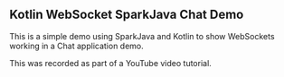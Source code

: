 ## Kotlin WebSocket SparkJava Chat Demo

This is a simple demo using SparkJava and Kotlin to show WebSockets working in a Chat application demo.

This was recorded as part of a YouTube video tutorial.